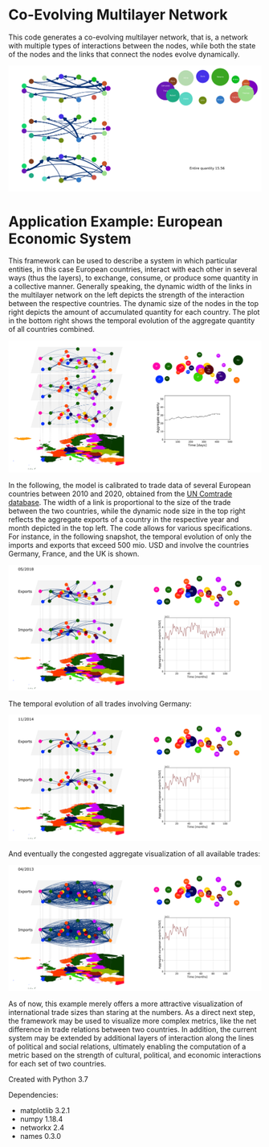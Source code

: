# Co-Evolving Multilayer Network

This code generates a co-evolving multilayer network, that is, a network with multiple types of interactions between the nodes, while both the state of the nodes and the links that connect the nodes evolve dynamically.

<img src="./images/system_screenshot.svg">

# Application Example: European Economic System

This framework can be used to describe a system in which particular entities, in this case European countries, interact with each other in several ways (thus the layers), to exchange, consume, or produce some quantity in a collective manner.
Generally speaking, the dynamic width of the links in the multilayer network on the left depicts the strength of the interaction between the respective countries. The dynamic size of the nodes in the top right depicts the amount of accumulated quantity for each country. 
The plot in the bottom right shows the temporal evolution of the aggregate quantity of all countries combined.

<img src="./images/european_random_system_screenshot.svg">

In the following, the model is calibrated to trade data of several European countries between 2010 and 2020, obtained from the [UN Comtrade database](https://comtrade.un.org/data/doc/api/). The width of a link is proportional to the size of the trade between the two countries, while the dynamic node size in the top right reflects the aggregate exports of a country in the respective year and month depicted in the top left.
The code allows for various specifications. For instance, in the following snapshot, the temporal evolution of only the imports and exports that exceed 500 mio. USD and involve the countries Germany, France, and the UK is shown.

<img src="./images/european_trade_system_DEFRUK_500mio.svg">

The temporal evolution of all trades involving Germany:

<img src="./images/european_trade_system_DE.svg">

And eventually the congested aggregate visualization of all available trades:

<img src="./images/european_trade_system_aggregate.svg">

As of now, this example merely offers a more attractive visualization of international trade sizes than staring at the numbers. As a direct next step, the framework may be used to visualize more complex metrics, like the net difference in trade relations between two countries. In addition, the current system may be extended by additional layers of interaction along the lines of political and social relations, ultimately enabling the computation of a metric based on the strength of cultural, political, and economic interactions for each set of two countries.

Created with Python 3.7

Dependencies:
- matplotlib 3.2.1
- numpy 1.18.4
- networkx 2.4
- names 0.3.0
